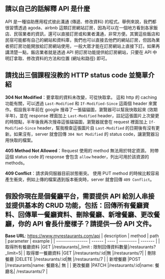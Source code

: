 ## 請以自己的話解釋 API 是什麼
API 是一種協助應用程式彼此溝通 (傳遞、修改資料) 的程式。舉例來說，我們都很習慣透過 agoda、airbnb 這類訂房網站訂房，因為可以在一個地方看到各家飯店、民宿業者的資訊，還可以直接訂房或和業者溝通，非常方便。其實這些飯店和民宿可能都有自己的網站和資料庫，我們也可以直接去他們的網站訂房，但因為業者把訂房功能開放給訂房網站使用，一般大眾才能在訂房網站上直接下訂。如果再講清楚一點，飯店業者就是透過 API 把訂房功能提供給訂房網站，只要在 API 中明訂拿取、修改資料的方法和位置 (網址和路徑) 即可。


## 請找出三個課程沒教的 HTTP status code 並簡單介紹
**304 Not Modified**：要拿取的資料未改變，可從快取拿。
這和 http 的 caching 功能有關，可以透過 `Last-Modified` 和 `If-Modified-Since` 這兩個 header 來實作。假設我半年前在 google 搜尋了一張貓貓圖，瀏覽器可以幫我快取起來 (效期半年)，並在 response 裡面加上 `Last-Modified` header，註記這張圖片上次變更的時間點，半年後我再次搜尋這張貓貓圖，瀏覽器就會在 request 裡面加上 `If-Modified-Since` header，幫我檢查這張圖片自 `Last-Modified` 的日期後有沒有更新。如果沒有，server 就會回傳 `304 Not Modified` 的 status code，讓瀏覽器沿用快取的檔案。

**405 Method Not Allowed**：Request 使用的 method 無法用於特定資源。
附帶這個 status code 的 response 會包含 `allow` header，列出可用於該資源的 methods。

**409 Conflict**：請求與伺服器目前狀態衝突。
使用 PUT method 的時候比較容易產生衝突，例如上傳的檔案遇到版本衝突時，server 就會回傳 `409 Conflict`。


## 假設你現在是個餐廳平台，需要提供 API 給別人串接並提供基本的 CRUD 功能，包括：回傳所有餐廳資料、回傳單一餐廳資料、刪除餐廳、新增餐廳、更改餐廳，你的 API 會長什麼樣子？請提供一份 API 文件。

**Base URL**: https://www.myrestaurants.com/api
| description      | method | path | parameter | example |
| ---------------- | ------ | ---- | --------- | ------- |
| 取得所有餐廳資料    |GET    |/restaurants|_limit : 限制回傳資料數量|/restaurants?_limit=5|
| 取得單一餐廳資料    |GET    |/restaurants/:id|無           |/restaurants/7|
| 刪除餐廳          |DELETE  |/restaurants/:id|無          |/restaurants/7 |
| 新增餐廳          |POST    |/restaurants|name: 餐廳名| 無        |
| 更改餐廳          |PATCH   |/restaurants/:id|name: 餐廳名| /restaurants/7  |
